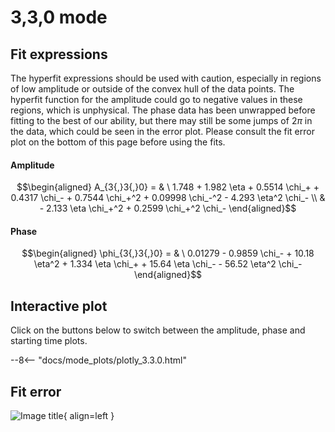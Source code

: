 
# 3,3,0 mode

## Fit expressions

The hyperfit expressions should be used with caution, especially in regions of low amplitude or outside of the convex hull of the data points.
The hyperfit function for the amplitude could go to negative values in these regions, which is unphysical.
The phase data has been unwrapped before fitting to the best of our ability, but there may still be some jumps of $2\pi$ in the data, which could be seen in the error plot.
Please consult the fit error plot on the bottom of this page before using the fits.

#### Amplitude
$$\begin{aligned}
A_{3{,}3{,}0} = & \ 1.748 + 1.982 \eta + 0.5514 \chi_+ + 0.4317 \chi_- + 0.7544 \chi_+^2 + 0.09998 \chi_-^2 - 4.293 \eta^2 \chi_- \\ 
 & - 2.133 \eta \chi_+^2 + 0.2599 \chi_+^2 \chi_-
\end{aligned}$$

#### Phase
$$\begin{aligned}
\phi_{3{,}3{,}0} = & \ 0.01279 - 0.9859 \chi_- + 10.18 \eta^2 + 1.334 \eta \chi_+ + 15.64 \eta \chi_- - 56.52 \eta^2 \chi_-
\end{aligned}$$


## Interactive plot

Click on the buttons below to switch between the amplitude, phase and starting time plots.

--8<-- "docs/mode_plots/plotly_3.3.0.html"


## Fit error

![Image title](../mode_plots/fit_err_3.3.0.png){ align=left }
    
